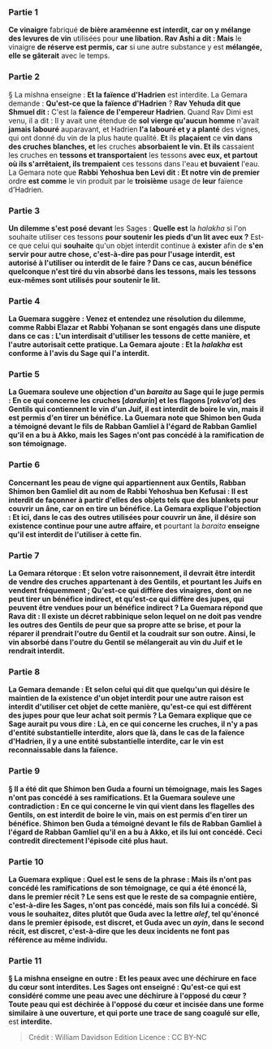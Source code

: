 
### Partie 1
<b>Ce vinaigre</b> fabriqué <b>de bière araméenne est interdit, car on y mélange des levures de vin</b> utilisées pour <b>une libation. Rav Ashi a dit : Mais</b> le vinaigre <b>de réserve est permis, car</b> si une autre substance y est <b>mélangée, elle se gâterait</b> avec le temps.

### Partie 2
§ La mishna enseigne : <b>Et la faïence d'Hadrien</b> est interdite. La Gemara demande : <b>Qu'est-ce que la faïence d'Hadrien</b> ? <b>Rav Yehuda dit que Shmuel dit :</b> C'est la <b>faïence de l'empereur Hadrien</b>. Quand Rav Dimi est venu, il a dit : Il y avait</b> une étendue de <b>sol vierge qu'aucun homme</b> n'avait <b>jamais labouré</b> auparavant, et Hadrien <b>l'a labouré et y a planté</b> des vignes,</b> qui ont donné du vin de la plus haute qualité. <b>Et</b> ils <b>plaçaient</b> ce <b>vin dans des cruches blanches, et</b> les cruches <b>absorbaient le vin. Et ils</b> cassaient</b> les cruches en <b>tessons et transportaient</b> les tessons <b>avec eux, et partout où ils s'arrêtaient, ils trempaient</b> ces tessons dans l'eau <b>et buvaient</b> l'eau. La Gemara note que <b>Rabbi Yehoshua ben Levi dit : Et notre vin de premier</b> ordre <b>est comme</b> le vin produit par le <b>troisième</b> usage de <b>leur</b> faïence d'Hadrien.

### Partie 3
<b>Un dilemme s'est posé devant</b> les Sages : <b>Quelle est</b> la <i>halakha</i> si l'on souhaite utiliser ces tessons <b>pour soutenir les pieds d'un lit avec eux ?</b> Est-ce que celui qui <b>souhaite</b> qu'un objet interdit continue à <b>exister</b> afin de <b>s'en servir pour <b>autre chose,</b> c'est-à-dire pas pour l'usage interdit, <b>est autorisé</b> à l'utiliser <b>ou interdit</b> de le faire ? Dans ce cas, aucun bénéfice quelconque n'est tiré du vin absorbé dans les tessons, mais les tessons eux-mêmes sont utilisés pour soutenir le lit.

### Partie 4
La Guemara suggère : <b>Venez</b> et <b>entendez</b> une résolution du dilemme, <b>comme Rabbi Elazar et Rabbi Yoḥanan</b> se sont engagés dans une dispute dans ce cas : <b>L'un interdisait</b> d'utiliser les tessons de cette manière, <b>et l'autre autorisait</b> cette pratique. La Gemara ajoute : <b>Et la <i>halakha</i></b> est <b>conforme</b> à l'avis du Sage <b>qui l'a interdit</b>.

### Partie 5
La Guemara <b>souleve une objection</b> d'un <i>baraita</i> au Sage qui le juge permis : En ce qui concerne <b>les cruches [<i>dardurin</i>] et les flagons [<i>rokva'ot</i>] des Gentils</b> qui contiennent <b>le vin d'un Juif,</b> il est <b>interdit de boire</b> le vin, <b>mais</b> il est <b>permis d'en tirer</b> un <b>bénéfice</b>. La Guemara note que <b>Shimon ben Guda a témoigné devant le fils de Rabban Gamliel à l'égard de Rabban Gamliel qu'il en a bu à Akko, mais</b> les Sages <b>n'ont pas concédé à</b> la ramification de son témoignage.

### Partie 6
Concernant les <b>peau de vigne</b> qui <b>appartiennent aux Gentils, Rabban Shimon ben Gamliel dit au nom de Rabbi Yehoshua ben Kefusai :</b> Il est <b>interdit de façonner à partir d'elles</b> des objets tels que des <b>blankets pour</b> couvrir <b>un âne,</b> car on en tire un bénéfice. La Gemara explique l'objection : <b>Et ici,</b> dans le cas des outres utilisées pour couvrir un âne, <b>il désire son</b> existence continue pour une autre affaire, et</b> pourtant la <i>baraita</i> <b>enseigne qu'il est <b>interdit</b> de l'utiliser à cette fin.

### Partie 7
La Gemara rétorque : <b>Et selon votre raisonnement, il devrait être interdit de vendre des cruches appartenant à des Gentils,</b> et pourtant les Juifs en vendent fréquemment ; <b>Qu'est-ce qui diffère</b> des <b>vinaigres,</b> dont on ne peut tirer un bénéfice indirect, <b>et qu'est-ce qui diffère</b> des <b>jupes,</b> qui peuvent être vendues pour un bénéfice indirect ? La Guemara répond que <b>Rava dit :</b> Il existe un <b>décret</b> rabbinique selon lequel on ne doit pas vendre les outres des Gentils <b>de peur que sa</b> propre <b>atte se brise</b>, <b>et</b> pour la réparer <b>il prendrait</b> l'outre du Gentil <b>et la coudrait sur son outre. </b> Ainsi, le vin absorbé dans l'outre du Gentil se mélangerait au vin du Juif et le rendrait interdit.

### Partie 8
La Gemara demande : <b>Et selon celui qui dit</b> que quelqu'un qui <b>désire</b> le maintien de la <b>existence</b> d'un objet interdit <b>pour une autre raison est interdit</b> d'utiliser cet objet de cette manière, <b>qu'est-ce qui est différent</b> des <b>jupes pour que</b> leur achat soit <b>permis ?</b> La Gemara explique que ce Sage aurait pu <b>vous dire : Là,</b> en ce qui concerne les cruches, <b>il n'y a pas d'entité substantielle interdite</b>, alors que <b>là,</b> dans le cas de la faïence d'Hadrien, <b>il y a une entité substantielle interdite</b>, car le vin est reconnaissable dans la faïence.

### Partie 9
§ Il a été dit que Shimon ben Guda a fourni un témoignage, <b>mais</b> les Sages <b>n'ont pas concédé</b> à ses ramifications. <b>Et</b> la Guemara <b>souleve une contradiction :</b> En ce qui concerne le <b>vin qui vient dans les flagelles des Gentils,</b> on est <b>interdit de boire</b> le vin, <b>mais</b> on est <b>permis d'en tirer</b> un <b>bénéfice</b>. <b>Shimon ben Guda a témoigné devant le fils de Rabban Gamliel à l'égard de Rabban Gamliel qu'il en a bu à Akko, et ils lui ont concédé.</b> Ceci contredit directement l'épisode cité plus haut.

### Partie 10
La Guemara explique : <b>Quel est le sens de la phrase : <b>Mais ils n'ont pas concédé</b> les ramifications de son témoignage, <b>ce qui a été énoncé là,</b> dans le premier récit ? Le sens est que le reste de <b>sa compagnie entière,</b> c'est-à-dire les Sages, n'ont pas concédé, <b>mais son fils lui a concédé. Si vous le souhaitez, dites</b> plutôt que <b>Guda</b> avec la lettre <i>alef</i>, tel qu'énoncé dans le premier épisode, est <b>discret, et Guda</b> avec un <i>ayin</i>, dans le second récit, est <b>discret,</b> c'est-à-dire que les deux incidents ne font pas référence au même individu.

### Partie 11
§ La mishna enseigne en outre : <b>Et les peaux</b> avec une déchirure en face du <b>cœur</b> sont interdites. <b>Les Sages ont enseigné : Qu'est-ce qui est</b> considéré comme <b>une peau</b> avec une déchirure à l'opposé du <b>cœur</b> ? Toute</b> peau <b>qui est déchirée à l'opposé du cœur et incisée</b> dans une forme <b>similaire à une ouverture,</b> et qui <b>porte une trace de</b> sang coagulé sur elle,</b> est <b>interdite.</b>

>Crédit : William Davidson Edition
>Licence : CC BY-NC